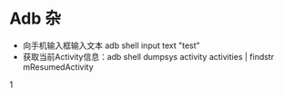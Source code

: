 # Adb 杂

* 向手机输入框输入文本 adb shell input text "test" 
* 获取当前Activity信息：adb shell dumpsys activity activities | findstr mResumedActivity

1
